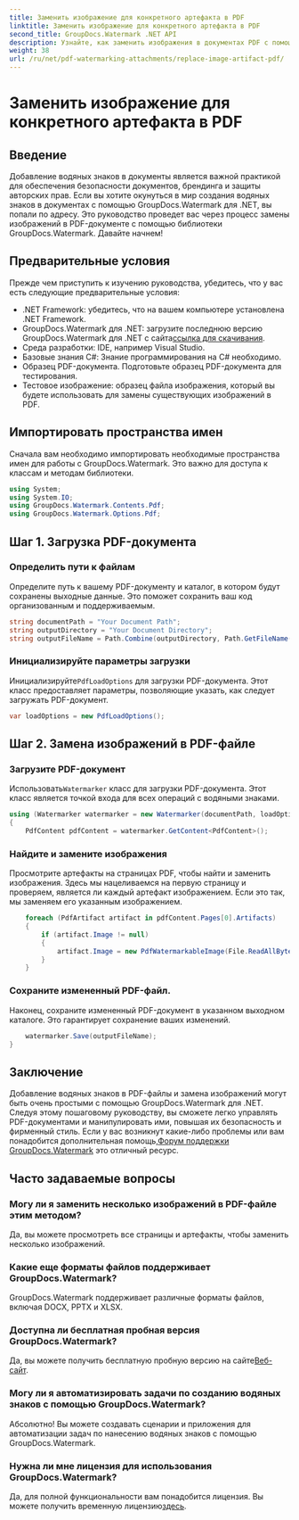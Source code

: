 ```yaml
---
title: Заменить изображение для конкретного артефакта в PDF
linktitle: Заменить изображение для конкретного артефакта в PDF
second_title: GroupDocs.Watermark .NET API
description: Узнайте, как заменить изображения в документах PDF с помощью GroupDocs.Watermark для .NET, с помощью этого подробного пошагового руководства.
weight: 38
url: /ru/net/pdf-watermarking-attachments/replace-image-artifact-pdf/
---
```


# Заменить изображение для конкретного артефакта в PDF

## Введение
Добавление водяных знаков в документы является важной практикой для обеспечения безопасности документов, брендинга и защиты авторских прав. Если вы хотите окунуться в мир создания водяных знаков в документах с помощью GroupDocs.Watermark для .NET, вы попали по адресу. Это руководство проведет вас через процесс замены изображений в PDF-документе с помощью библиотеки GroupDocs.Watermark. Давайте начнем!
## Предварительные условия
Прежде чем приступить к изучению руководства, убедитесь, что у вас есть следующие предварительные условия:
- .NET Framework: убедитесь, что на вашем компьютере установлена .NET Framework.
-  GroupDocs.Watermark для .NET: загрузите последнюю версию GroupDocs.Watermark для .NET с сайта[ссылка для скачивания](https://releases.groupdocs.com/Watermark/net/).
- Среда разработки: IDE, например Visual Studio.
- Базовые знания C#: Знание программирования на C# необходимо.
- Образец PDF-документа. Подготовьте образец PDF-документа для тестирования.
- Тестовое изображение: образец файла изображения, который вы будете использовать для замены существующих изображений в PDF.
## Импортировать пространства имен
Сначала вам необходимо импортировать необходимые пространства имен для работы с GroupDocs.Watermark. Это важно для доступа к классам и методам библиотеки.
```csharp
using System;
using System.IO;
using GroupDocs.Watermark.Contents.Pdf;
using GroupDocs.Watermark.Options.Pdf;
```

## Шаг 1. Загрузка PDF-документа
### Определить пути к файлам
Определите путь к вашему PDF-документу и каталог, в котором будут сохранены выходные данные. Это поможет сохранить ваш код организованным и поддерживаемым.
```csharp
string documentPath = "Your Document Path";
string outputDirectory = "Your Document Directory";
string outputFileName = Path.Combine(outputDirectory, Path.GetFileName(documentPath));
```
### Инициализируйте параметры загрузки
 Инициализируйте`PdfLoadOptions` для загрузки PDF-документа. Этот класс предоставляет параметры, позволяющие указать, как следует загружать PDF-документ.
```csharp
var loadOptions = new PdfLoadOptions();
```
## Шаг 2. Замена изображений в PDF-файле
### Загрузите PDF-документ
 Использовать`Watermarker` класс для загрузки PDF-документа. Этот класс является точкой входа для всех операций с водяными знаками.
```csharp
using (Watermarker watermarker = new Watermarker(documentPath, loadOptions))
{
    PdfContent pdfContent = watermarker.GetContent<PdfContent>();
```
### Найдите и замените изображения
Просмотрите артефакты на страницах PDF, чтобы найти и заменить изображения. Здесь мы нацеливаемся на первую страницу и проверяем, является ли каждый артефакт изображением. Если это так, мы заменяем его указанным изображением.
```csharp
    foreach (PdfArtifact artifact in pdfContent.Pages[0].Artifacts)
    {
        if (artifact.Image != null)
        {
            artifact.Image = new PdfWatermarkableImage(File.ReadAllBytes("Your Image Path"));
        }
    }
```
### Сохраните измененный PDF-файл.
Наконец, сохраните измененный PDF-документ в указанном выходном каталоге. Это гарантирует сохранение ваших изменений.
```csharp
    watermarker.Save(outputFileName);
}
```

## Заключение
 Добавление водяных знаков в PDF-файлы и замена изображений могут быть очень простыми с помощью GroupDocs.Watermark для .NET. Следуя этому пошаговому руководству, вы сможете легко управлять PDF-документами и манипулировать ими, повышая их безопасность и фирменный стиль. Если у вас возникнут какие-либо проблемы или вам понадобится дополнительная помощь,[Форум поддержки GroupDocs.Watermark](https://forum.groupdocs.com/c/watermark/19) это отличный ресурс.
## Часто задаваемые вопросы
### Могу ли я заменить несколько изображений в PDF-файле этим методом?
Да, вы можете просмотреть все страницы и артефакты, чтобы заменить несколько изображений.
### Какие еще форматы файлов поддерживает GroupDocs.Watermark?
GroupDocs.Watermark поддерживает различные форматы файлов, включая DOCX, PPTX и XLSX.
### Доступна ли бесплатная пробная версия GroupDocs.Watermark?
 Да, вы можете получить бесплатную пробную версию на сайте[Веб-сайт](https://releases.groupdocs.com/).
### Могу ли я автоматизировать задачи по созданию водяных знаков с помощью GroupDocs.Watermark?
Абсолютно! Вы можете создавать сценарии и приложения для автоматизации задач по нанесению водяных знаков с помощью GroupDocs.Watermark.
### Нужна ли мне лицензия для использования GroupDocs.Watermark?
 Да, для полной функциональности вам понадобится лицензия. Вы можете получить временную лицензию[здесь](https://purchase.groupdocs.com/temporary-license/).